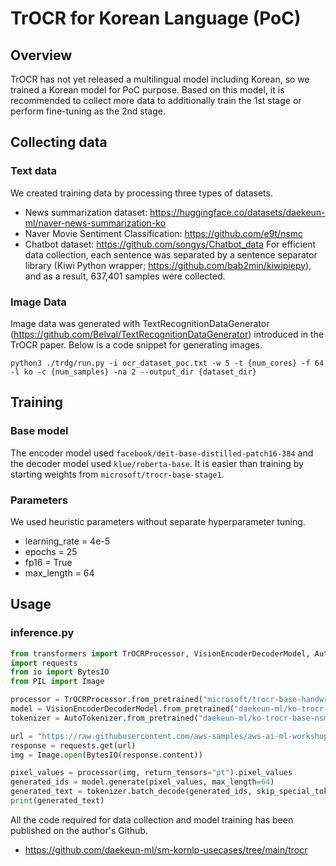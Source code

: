 # TrOCR for Korean Language (PoC)

## Overview

TrOCR has not yet released a multilingual model including Korean, so we trained a Korean model for PoC purpose. Based on this model, it is recommended to collect more data to additionally train the 1st stage or perform fine-tuning as the 2nd stage.

## Collecting data

### Text data
We created training data by processing three types of datasets.
- News summarization dataset: https://huggingface.co/datasets/daekeun-ml/naver-news-summarization-ko
- Naver Movie Sentiment Classification: https://github.com/e9t/nsmc
- Chatbot dataset: https://github.com/songys/Chatbot_data
For efficient data collection, each sentence was separated by a sentence separator library (Kiwi Python wrapper; https://github.com/bab2min/kiwipiepy), and as a result, 637,401 samples were collected.

### Image Data

Image data was generated with TextRecognitionDataGenerator (https://github.com/Belval/TextRecognitionDataGenerator) introduced in the TrOCR paper.
Below is a code snippet for generating images.
```shell
python3 ./trdg/run.py -i ocr_dataset_poc.txt -w 5 -t {num_cores} -f 64 -l ko -c {num_samples} -na 2 --output_dir {dataset_dir}
```

## Training

### Base model
The encoder model used `facebook/deit-base-distilled-patch16-384` and the decoder model used `klue/roberta-base`. It is easier than training by starting weights from `microsoft/trocr-base-stage1`.

### Parameters
We used heuristic parameters without separate hyperparameter tuning.
- learning_rate = 4e-5
- epochs = 25
- fp16 = True
- max_length = 64

## Usage

### inference.py

```python
from transformers import TrOCRProcessor, VisionEncoderDecoderModel, AutoTokenizer
import requests 
from io import BytesIO
from PIL import Image

processor = TrOCRProcessor.from_pretrained("microsoft/trocr-base-handwritten") 
model = VisionEncoderDecoderModel.from_pretrained("daekeun-ml/ko-trocr-base-nsmc-news-chatbot")
tokenizer = AutoTokenizer.from_pretrained("daekeun-ml/ko-trocr-base-nsmc-news-chatbot")

url = "https://raw.githubusercontent.com/aws-samples/aws-ai-ml-workshop-kr/master/sagemaker/sm-kornlp/trocr/sample_imgs/news_1.jpg"
response = requests.get(url)
img = Image.open(BytesIO(response.content))

pixel_values = processor(img, return_tensors="pt").pixel_values 
generated_ids = model.generate(pixel_values, max_length=64)
generated_text = tokenizer.batch_decode(generated_ids, skip_special_tokens=True)[0] 
print(generated_text)
```

All the code required for data collection and model training has been published on the author's Github.
- https://github.com/daekeun-ml/sm-kornlp-usecases/tree/main/trocr